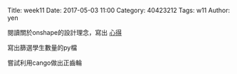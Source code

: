 Title: week11
Date: 2017-05-03 11:00
Category: 40423212
Tags: w11
Author: yen
<p>閱讀關於onshape的設計理念，寫出 <a href="https://mde2a2.kmol.info/cdbg2/wcontent">心得</a></p>
<!-- PELICAN_END_SUMMARY -->
<p>寫出篩選學生數量的py檔</p>
<p>嘗試利用cango做出正齒輪</p>
